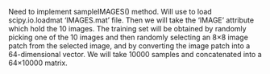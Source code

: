 
Need to implement sampleIMAGES() method.
Will use to load scipy.io.loadmat ‘IMAGES.mat’ file.
Then we will take the ‘IMAGE’ attribute which hold the 10 images. The training set will be obtained by randomly picking one of the 10 images and then randomly selecting an 8×8 image patch from the selected image, and by converting the image patch into a 64-dimensional vector. We will take 10000 samples and concatenated into a 64×10000 matrix.


